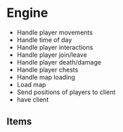 # Engine

- Handle player movements
- Handle time of day
- Handle player interactions
- Handle player join/leave
- Handle player death/damage
- Handle player chests
- Handle map loading
- Load map
- Send positions of players to client
- have client

## Items

